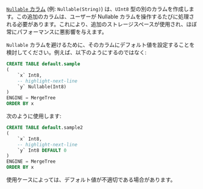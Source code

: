 

[`Nullable` カラム](/sql-reference/data-types/nullable/) (例: `Nullable(String)`) は、`UInt8` 型の別のカラムを作成します。この追加のカラムは、ユーザーが Nullable カラムを操作するたびに処理される必要があります。これにより、追加のストレージスペースが使用され、ほぼ常にパフォーマンスに悪影響を与えます。

`Nullable` カラムを避けるために、そのカラムにデフォルト値を設定することを検討してください。例えば、以下のようにするのではなく:

```sql
CREATE TABLE default.sample
(
    `x` Int8,
    -- highlight-next-line
    `y` Nullable(Int8)
)
ENGINE = MergeTree
ORDER BY x
```
次のように使用します:

```sql
CREATE TABLE default.sample2
(
    `x` Int8,
    -- highlight-next-line
    `y` Int8 DEFAULT 0
)
ENGINE = MergeTree
ORDER BY x
```

使用ケースによっては、デフォルト値が不適切である場合があります。
